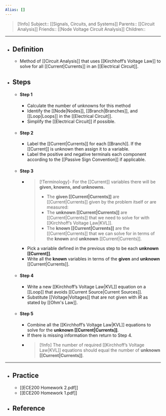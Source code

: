 ```yaml
---
Alias: []
---
```

> [!Info]
> Subject:: [[Signals, Circuits, and Systems]]
> Parents:: [[Circuit Analysis]]
> Friends:: [[Node Voltage Circuit Analysis]]
> Children:: 
---
- ## Definition
	- Method of [[Circuit Analysis]] that uses [[Kirchhoff’s Voltage Law]] to solve for all [[Current|Currents]] in an [[Electrical Circuit]].
- ## Steps
	- #### Step 1
		- Calculate the number of unknowns for this method 
		- Identify the [[Node|Nodes]], [[Branch|Branches]], and [[Loop|Loops]] in the [[Electrical Circuit]].
		- Simplify the [[Electrical Circuit]] if possible.
	- #### Step 2
		- Label the [[Current|Currents]] for each [[Branch]]. If the [[Current]] is unknown then assign it to a variable.
		- Label the positive and negative terminals each component according to the [[Passive Sign Convention]] if applicable.
	- #### Step 3
		- > [!Terminology]-
		  > For the [[Current]] variables there will be **given, knowns, and unknowns.** 
		  > 
		  > - The **given [[Current|Currents]]** are [[Current|Currents]] given by the problem itself or are measured:
		  > - The **unknown [[Current|Currents]]** are [[Current|Currents]] that we need to solve for with [[Kirchhoff’s Voltage Law|KVL]].
		  > - The **known [[Current|Currents]]** are the [[Current|Currents]] that we can solve for in terms of the **known** and **unknown** [[Current|Currents]].
		- Pick a variable defined in the previous step to be each **unknown [[Current]]**.
		- Write all the **known** variables in terms of the **given** and **unknown** [[Current|Currents]].
	- #### Step 4
		- Write a new [[Kirchhoff’s Voltage Law|KVL]] equation on a [[Loop]] that avoids [[Current Source|Current Sources]].
		- Substitute [[Voltage|Voltages]] that are not given with $IR$ as stated by [[Ohm's Law]].
	- #### Step 5
		- Combine all the [[Kirchhoff’s Voltage Law|KVL]] equations to solve for the **unknown [[Current|Currents]]**.
		- If there is missing information then return to Step 4.
		- > [!Info]
		  > The number of required [[Kirchhoff’s Voltage Law|KVL]] equations should equal the number of **unknown [[Current|Currents]]**.
---
- ## Practice
	- [[ECE200 Homework 2.pdf]]
	- [[ECE200 Homework 1.pdf]]
- ## Reference